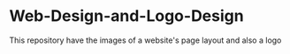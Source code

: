 # Web-Design-and-Logo-Design
This repository have the images of a website's page layout and also a logo

